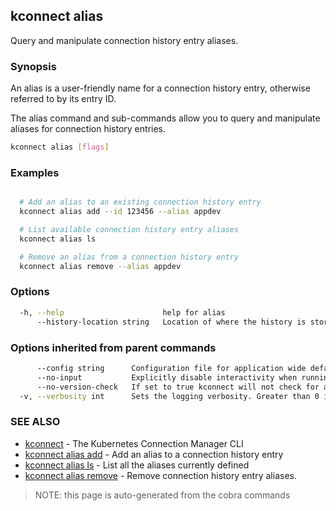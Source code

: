 ## kconnect alias

Query and manipulate connection history entry aliases.

### Synopsis


An alias is a user-friendly name for a connection history entry, otherwise
referred to by its entry ID.

The alias command and sub-commands allow you to query and manipulate aliases for
connection history entries.


```bash
kconnect alias [flags]
```

### Examples

```bash

  # Add an alias to an existing connection history entry
  kconnect alias add --id 123456 --alias appdev

  # List available connection history entry aliases
  kconnect alias ls

  # Remove an alias from a connection history entry
  kconnect alias remove --alias appdev

```

### Options

```bash
  -h, --help                      help for alias
      --history-location string   Location of where the history is stored. (default "$HOME/.kconnect/history.yaml")
```

### Options inherited from parent commands

```bash
      --config string      Configuration file for application wide defaults. (default "$HOME/.kconnect/config.yaml")
      --no-input           Explicitly disable interactivity when running in a terminal
      --no-version-check   If set to true kconnect will not check for a newer version
  -v, --verbosity int      Sets the logging verbosity. Greater than 0 is debug and greater than 9 is trace.
```

### SEE ALSO

* [kconnect](index.md)	 - The Kubernetes Connection Manager CLI
* [kconnect alias add](alias_add.md)	 - Add an alias to a connection history entry
* [kconnect alias ls](alias_ls.md)	 - List all the aliases currently defined
* [kconnect alias remove](alias_remove.md)	 - Remove connection history entry aliases.


> NOTE: this page is auto-generated from the cobra commands
